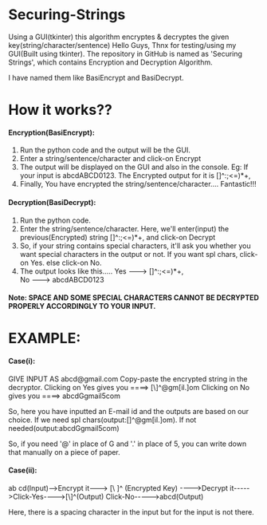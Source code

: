 # Securing-Strings
Using a GUI(tkinter) this algorithm encryptes &amp; decryptes the given key(string/character/sentence)
Hello Guys, 
Thnx for testing/using my GUI(Built using tkinter). The repository in GitHub is named as 'Securing Strings', which contains Encryption and Decryption Algorithm.

I have named them like BasiEncrypt and BasiDecrypt. 

<h1>How it works??</h1>

<h4>Encryption(BasiEncrypt):</h4>

1. Run the python code and the output will be the GUI.
2. Enter a string/sentence/character and click-on Encrypt
3. The output will be displayed on the GUI and also in the console.
Eg: If your input is abcdABCD0123. The Encrypted output for it is [\]^:;<=)*+,
4. Finally, You have encrypted the string/sentence/character.... Fantastic!!!

<h4>Decryption(BasiDecrypt):</h4>

1. Run the python code.
2. Enter the string/sentence/character. Here, we'll enter(input) the previous(Encrypted) string [\]^:;<=)*+, and click-on Decrypt
3. So, if your string contains special characters, it'll ask you whether you want special characters in the output or not.
   If you want spl chars, click-on Yes. else click-on No.
4. The output looks like this.....
   Yes ---> [\]^:;<=)*+,  
   No  ---> abcdABCD0123

<h4>Note: SPACE AND SOME SPECIAL CHARACTERS CANNOT BE DECRYPTED PROPERLY ACCORDINGLY TO YOUR INPUT.</h4>

<h1>EXAMPLE:</h1> 

<h4>Case(i):</h4>
GIVE INPUT AS abcd@gmail.com
Copy-paste the encrypted string in the decryptor.
Clicking on Yes gives you ====> [\]^@gm[il.]om
Clicking on No gives you  ====> abcdGgmail5com

So, here you have inputted an E-mail id and the outputs are based on our choice. If we need spl chars(output:[\]^@gm[il.]om). If not needed(output:abcdGgmail5com)

So, if you need '@' in place of G and '.' in place of 5, you can write down that manually on a piece of paper.

<h4>Case(ii):</h4>
ab cd(Input)-->Encrypt it---> [\ ]^ (Encrypted Key) ---->Decrypt it----->Click-Yes---->[\]^(Output)
             							         Click-No----->abcd(Output)

Here, there is a spacing character in the input but for the input is not there.
